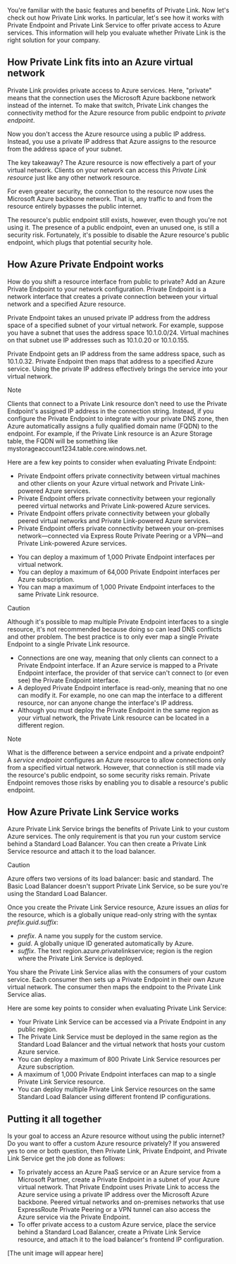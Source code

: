 You're familiar with the basic features and benefits of Private Link. Now let's check out how Private Link works. In particular, let's see how it works with Private Endpoint and Private Link Service to offer private access to Azure services. This information will help you evaluate whether Private Link is the right solution for your company.

## How Private Link fits into an Azure virtual network

Private Link provides private access to Azure services. Here, "private" means that the connection uses the Microsoft Azure backbone network instead of the internet. To make that switch, Private Link changes the connectivity method for the Azure resource from public endpoint to *private endpoint*.

Now you don't access the Azure resource using a public IP address. Instead, you use a private IP address that Azure assigns to the resource from the address space of your subnet.

The key takeaway? The Azure resource is now effectively a part of your virtual network. Clients on your network can access this *Private Link resource* just like any other network resource.

For even greater security, the connection to the resource now uses the Microsoft Azure backbone network. That is, any traffic to and from the resource entirely bypasses the public internet.

The resource's public endpoint still exists, however, even though you're not using it. The presence of a public endpoint, even an unused one, is still a security risk. Fortunately, it's possible to disable the Azure resource's public endpoint, which plugs that potential security hole.

## How Azure Private Endpoint works

How do you shift a resource interface from public to private? Add an Azure Private Endpoint to your network configuration. Private Endpoint is a network interface that creates a private connection between your virtual network and a specified Azure resource.

Private Endpoint takes an unused private IP address from the address space of a specified subnet of your virtual network. For example, suppose you have a subnet that uses the address space 10.1.0.0/24. Virtual machines on that subnet use IP addresses such as 10.1.0.20 or 10.1.0.155.

Private Endpoint gets an IP address from the same address space, such as 10.1.0.32. Private Endpoint then maps that address to a specified Azure service. Using the private IP address effectively brings the service into your virtual network.

> [!NOTE]
> Clients that connect to a Private Link resource don't need to use the Private Endpoint's assigned IP address in the connection string. Instead, if you configure the Private Endpoint to integrate with your private DNS zone, then Azure automatically assigns a fully qualified domain name (FQDN) to the endpoint. For example, if the Private Link resource is an Azure Storage table, the FQDN will be something like mystorageaccount1234.table.core.windows.net.

Here are a few key points to consider when evaluating Private Endpoint:

* Private Endpoint offers private connectivity between virtual machines and other clients on your Azure virtual network and Private Link-powered Azure services.
* Private Endpoint offers private connectivity between your regionally peered virtual networks and Private Link-powered Azure services.
* Private Endpoint offers private connectivity between your globally peered virtual networks and Private Link-powered Azure services.
* Private Endpoint offers private connectivity between your on-premises network—connected via Express Route Private Peering or a VPN—and Private Link-powered Azure services.
<!-- Replace "Express Route" with "ExpressRoute". -->
* You can deploy a maximum of 1,000 Private Endpoint interfaces per virtual network.
* You can deploy a maximum of 64,000 Private Endpoint interfaces per Azure subscription.
* You can map a maximum of 1,000 Private Endpoint interfaces to the same Private Link resource.

> [!CAUTION]
> Although it's possible to map multiple Private Endpoint interfaces to a single resource, it's not recommended because doing so can lead DNS conflicts and other problem. The best practice is to only ever map a single Private Endpoint to a single Private Link resource.

* Connections are one way, meaning that only clients can connect to a Private Endpoint interface. If an Azure service is mapped to a Private Endpoint interface, the provider of that service can't connect to (or even see) the Private Endpoint interface.
* A deployed Private Endpoint interface is read-only, meaning that no one can modify it. For example, no one can map the interface to a different resource, nor can anyone change the interface's IP address.
* Although you must deploy the Private Endpoint in the same region as your virtual network, the Private Link resource can be located in a different region.

> [!NOTE]
> What is the difference between a service endpoint and a private endpoint? A *service endpoint* configures an Azure resource to allow connections only from a specified virtual network. However, that connection is still made via the resource's public endpoint, so some security risks remain. Private Endpoint removes those risks by enabling you to disable a resource's public endpoint.

## How Azure Private Link Service works

Azure Private Link Service brings the benefits of Private Link to your custom Azure services. The only requirement is that you run your custom service behind a Standard Load Balancer. You can then create a Private Link Service resource and attach it to the load balancer.

> [!CAUTION]
> Azure offers two versions of its load balancer: basic and standard. The Basic Load Balancer doesn't support Private Link Service, so be sure you're using the Standard Load Balancer.

Once you create the Private Link Service resource, Azure issues an *alias* for the resource, which is a globally unique read-only string with the syntax *prefix*.*guid*.*suffix*:

* *prefix*. A name you supply for the custom service.
* *guid*. A globally unique ID generated automatically by Azure.
* *suffix*. The text region.azure.privatelinkservice; region is the region where the Private Link Service is deployed.

You share the Private Link Service alias with the consumers of your custom service. Each consumer then sets up a Private Endpoint in their own Azure virtual network. The consumer then maps the endpoint to the Private Link Service alias.

Here are some key points to consider when evaluating Private Link Service:

* Your Private Link Service can be accessed via a Private Endpoint in any public region.
* The Private Link Service must be deployed in the same region as the Standard Load Balancer and the virtual network that hosts your custom Azure service.
* You can deploy a maximum of 800 Private Link Service resources per Azure subscription.
* A maximum of 1,000 Private Endpoint interfaces can map to a single Private Link Service resource.
* You can deploy multiple Private Link Service resources on the same Standard Load Balancer using different frontend IP configurations.

## Putting it all together

Is your goal to access an Azure resource without using the public internet? Do you want to offer a custom Azure resource privately? If you answered yes to one or both question, then Private Link, Private Endpoint, and Private Link Service get the job done as follows:

* To privately access an Azure PaaS service or an Azure service from a Microsoft Partner, create a Private Endpoint in a subnet of your Azure virtual network. That Private Endpoint uses Private Link to access the Azure service using a private IP address over the Microsoft Azure backbone. Peered virtual networks and on-premises networks that use ExpressRoute Private Peering or a VPN tunnel can also access the Azure service via the Private Endpoint.
* To offer private access to a custom Azure service, place the service behind a Standard Load Balancer, create a Private Link Service resource, and attach it to the load balancer's frontend IP configuration.

[The unit image will appear here]
